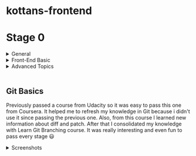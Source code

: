 # kottans-frontend
# Stage 0 

<details>
<summary>General</summary> 

- [X] [Git Basics](https://github.com/kottans/frontend/blob/2022_UA/tasks/git-intro.md)  
- [ ] [Linux CLI and Networking](https://github.com/kottans/frontend/blob/2022_UA/tasks/linux-cli-http.md)  
- [ ] [VCS (hello gitty), GitHub and Collaboration](https://github.com/kottans/frontend/blob/2022_UA/tasks/git-collaboration.md)  

</details>   

<details>
<summary>Front-End Basic</summary> 

- [ ] [Intro to HTML & CSS](https://github.com/kottans/frontend/blob/2022_UA/tasks/html-css-intro.md)  
- [ ] [Responsive Web Design](https://github.com/kottans/frontend/blob/2022_UA/tasks/html-css-responsive.md)  
- [ ] [HTML & CSS Practice](https://github.com/kottans/frontend/blob/2022_UA/tasks/html-css-popup.md)  
- [ ] [JavaScript Basics](https://github.com/kottans/frontend/blob/2022_UA/tasks/js-basics.md)  
- [ ] [Document Object Model](https://github.com/kottans/frontend/blob/2022_UA/tasks/js-dom.md) 

</details>   

<details>
<summary>Advanced Topics</summary>  

- [ ] [Building a Tiny JS World](https://github.com/kottans/frontend/blob/2022_UA/tasks/js-pre-oop.md)  
- [ ] [Object oriented JS](https://github.com/kottans/frontend/blob/2022_UA/tasks/js-oop.md)  
- [ ] [OOP exercise](https://github.com/kottans/frontend/blob/2022_UA/tasks/js-post-oop.md)  
- [ ] [Offline Web Applications](https://github.com/kottans/frontend/blob/2022_UA/tasks/app-design-offline.md)  
- [ ] [Memory pair game](https://github.com/kottans/frontend/blob/2022_UA/tasks/memory-pair-game.md)  
- [ ] [Website Performance Optimization](https://github.com/kottans/frontend/blob/2022_UA/tasks/app-design-performance.md)  
- [ ] [Friends App](https://github.com/kottans/frontend/blob/2022_UA/tasks/friends-app.md)  

</details>

<br>  

## Git Basics  
Previously passed a course from Udacity so it was easy to pass this one from Coursera. It helped me to refresh my knowledge in Git because i didn't use it since passing the previous one. Also, from this course I learned new information about diff and patch.
After that I consolidated my knowledge with Learn Git Branching course. It was really interesting and even fun to pass every stage :smiley:  
 
<details>
<summary>Screenshots</summary>

![Learn Git Branching course Basics](./images/git-basics.png)  
<br>

![Learn Git Branching course Basics](./images/git-remote-repo.png) 
</details>
